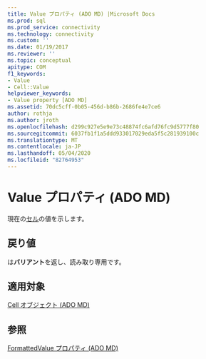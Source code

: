 ```yaml
---
title: Value プロパティ (ADO MD) |Microsoft Docs
ms.prod: sql
ms.prod_service: connectivity
ms.technology: connectivity
ms.custom: ''
ms.date: 01/19/2017
ms.reviewer: ''
ms.topic: conceptual
apitype: COM
f1_keywords:
- Value
- Cell::Value
helpviewer_keywords:
- Value property [ADO MD]
ms.assetid: 70dc5cff-0b05-456d-b86b-2686fe4e7ce6
author: rothja
ms.author: jroth
ms.openlocfilehash: d299c927e5e9e73c48874fc6afd76fc9d5777f80
ms.sourcegitcommit: 6037fb1f1a5ddd933017029eda5f5c281939100c
ms.translationtype: MT
ms.contentlocale: ja-JP
ms.lasthandoff: 05/04/2020
ms.locfileid: "82764953"
---
```

# <a name="value-property-ado-md"></a>Value プロパティ (ADO MD)
現在の[セル](../../../ado/reference/ado-md-api/cell-object-ado-md.md)の値を示します。  
  
## <a name="return-values"></a>戻り値  
 は**バリアント**を返し、読み取り専用です。  
  
## <a name="applies-to"></a>適用対象  
 [Cell オブジェクト (ADO MD)](../../../ado/reference/ado-md-api/cell-object-ado-md.md)  
  
## <a name="see-also"></a>参照  
 [FormattedValue プロパティ (ADO MD)](../../../ado/reference/ado-md-api/formattedvalue-property-ado-md.md)
